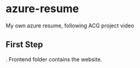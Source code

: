 # azure-resume
My own azure resume, following ACG project video

## First Step
. Frontend folder contains the website.
